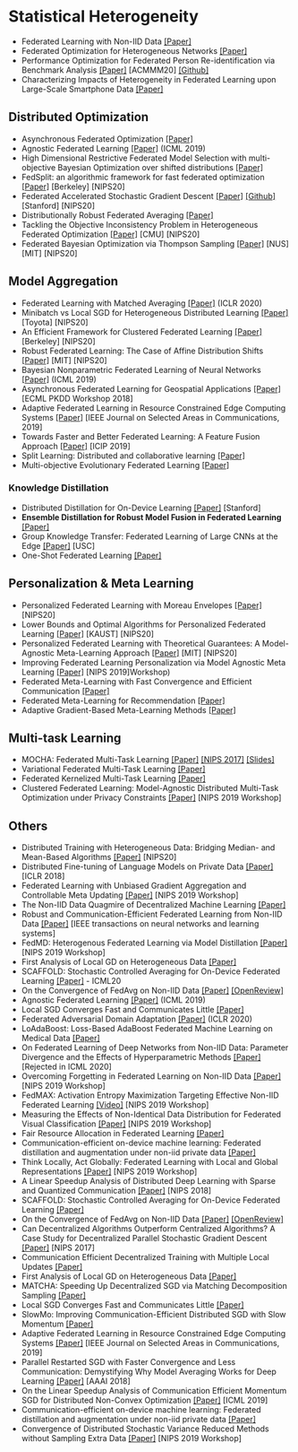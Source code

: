 # Statistical Heterogeneity

* Federated Learning with Non-IID Data [[Paper]](https://arxiv.org/abs/1806.00582) 
* Federated Optimization for Heterogeneous Networks [[Paper]](https://arxiv.org/pdf/1812.06127)
* Performance Optimization for Federated Person Re-identification via Benchmark Analysis [[Paper]](https://arxiv.org/abs/2008.11560) [ACMMM20] [[Github]](https://github.com/cap-ntu/FedReID) 
* Characterizing Impacts of Heterogeneity in Federated Learning upon Large-Scale Smartphone Data [[Paper]](https://arxiv.org/abs/2006.06983)

## Distributed Optimization

* Asynchronous Federated Optimization [[Paper]](https://arxiv.org/abs/1903.03934)
* Agnostic Federated Learning [[Paper]](https://arxiv.org/abs/1902.00146) (ICML 2019)
* High Dimensional Restrictive Federated Model Selection with multi-objective Bayesian Optimization over shifted distributions [[Paper]](https://arxiv.org/pdf/1902.08999)
* FedSplit: an algorithmic framework for fast federated optimization [[Paper]](https://papers.nips.cc/paper/2020/file/4ebd440d99504722d80de606ea8507da-Paper.pdf) [Berkeley] [NIPS20]
* Federated Accelerated Stochastic Gradient Descent [[Paper]](https://papers.nips.cc/paper/2020/file/39d0a8908fbe6c18039ea8227f827023-Paper.pdf) [[Github]](https://github.com/hongliny/FedAc-NeurIPS20) [Stanford] [NIPS20]
* Distributionally Robust Federated Averaging [[Paper]](https://papers.nips.cc/paper/2020/file/ac450d10e166657ec8f93a1b65ca1b14-Paper.pdf)
* Tackling the Objective Inconsistency Problem in Heterogeneous Federated Optimization [[Paper]](https://papers.nips.cc/paper/2020/file/564127c03caab942e503ee6f810f54fd-Paper.pdf) [CMU] [NIPS20]
* Federated Bayesian Optimization via Thompson Sampling [[Paper]](https://papers.nips.cc/paper/2020/file/6dfe08eda761bd321f8a9b239f6f4ec3-Paper.pdf) [NUS] [MIT] [NIPS20]


## Model Aggregation

* Federated Learning with Matched Averaging [[Paper]](https://openreview.net/forum?id=BkluqlSFDS) (ICLR 2020)
* Minibatch vs Local SGD for Heterogeneous Distributed Learning [[Paper]](https://papers.nips.cc/paper/2020/file/45713f6ff2041d3fdfae927b82488db8-Paper.pdf) [Toyota] [NIPS20]
* An Efficient Framework for Clustered Federated Learning [[Paper]](https://papers.nips.cc/paper/2020/file/e32cc80bf07915058ce90722ee17bb71-Paper.pdf) [Berkeley] [NIPS20]
* Robust Federated Learning: The Case of Affine Distribution Shifts [[Paper]](https://papers.nips.cc/paper/2020/file/f5e536083a438cec5b64a4954abc17f1-Paper.pdf) [MIT] [NIPS20]
* Bayesian Nonparametric Federated Learning of Neural Networks [[Paper]](https://arxiv.org/abs/1905.12022) (ICML 2019)
* Asynchronous Federated Learning for Geospatial Applications [[Paper]](https://link.springer.com.remotexs.ntu.edu.sg/chapter/10.1007/978-3-030-14880-5_2) [ECML PKDD Workshop 2018] 
* Adaptive Federated Learning in Resource Constrained Edge Computing Systems [[Paper]](https://arxiv.org/abs/1804.05271) [IEEE Journal on Selected Areas in Communications, 2019]
* Towards Faster and Better Federated Learning: A Feature Fusion Approach [[Paper]](https://ieeexplore.ieee.org/abstract/document/8803001/) [ICIP 2019]
* Split Learning: Distributed and collaborative learning [[Paper]](https://aiforsocialgood.github.io/iclr2019/accepted/track1/pdfs/31_aisg_iclr2019.pdf)
* Multi-objective Evolutionary Federated Learning [[Paper]](https://arxiv.org/pdf/1812.07478)

### Knowledge Distillation

* Distributed Distillation for On-Device Learning [[Paper]](https://papers.nips.cc/paper/2020/file/fef6f971605336724b5e6c0c12dc2534-Paper.pdf) [Stanford]
* **Ensemble Distillation for Robust Model Fusion in Federated Learning** [[Paper]](https://papers.nips.cc/paper/2020/file/18df51b97ccd68128e994804f3eccc87-Paper.pdf) 
* Group Knowledge Transfer: Federated Learning of Large CNNs at the Edge [[Paper]](https://papers.nips.cc/paper/2020/file/a1d4c20b182ad7137ab3606f0e3fc8a4-Paper.pdf) [USC]
* One-Shot Federated Learning [[Paper]](https://arxiv.org/abs/1902.11175)


## Personalization & Meta Learning

* Personalized Federated Learning with Moreau Envelopes [[Paper]](https://arxiv.org/abs/2006.08848) [NIPS20]
* Lower Bounds and Optimal Algorithms for Personalized Federated Learning [[Paper]](https://papers.nips.cc/paper/2020/file/187acf7982f3c169b3075132380986e4-Paper.pdf) [KAUST] [NIPS20]
* Personalized Federated Learning with Theoretical Guarantees: A Model-Agnostic Meta-Learning Approach [[Paper]](https://papers.nips.cc/paper/2020/file/24389bfe4fe2eba8bf9aa9203a44cdad-Paper.pdf) [MIT] [NIPS20]
* Improving Federated Learning Personalization via Model Agnostic Meta Learning [[Paper]](https://arxiv.org/abs/1909.12488) [NIPS 2019]Workshop)
* Federated Meta-Learning with Fast Convergence and Efficient Communication [[Paper]](https://arxiv.org/abs/1802.07876)
* Federated Meta-Learning for Recommendation [[Paper]](https://www.semanticscholar.org/paper/Federated-Meta-Learning-for-Recommendation-Chen-Dong/8e21d353ba283bee8fd18285558e5e8df39d46e8#paper-header)
* Adaptive Gradient-Based Meta-Learning Methods [[Paper]](https://arxiv.org/abs/1906.02717)

## Multi-task Learning

* MOCHA: Federated Multi-Task Learning [[Paper]](https://arxiv.org/abs/1705.10467) [[NIPS 2017]](https://papers.nips.cc/paper/7029-federated-multi-task-learning) [[Slides]](http://learningsys.org/nips17/assets/slides/mocha-NIPS.pdf)
* Variational Federated Multi-Task Learning [[Paper]](https://arxiv.org/abs/1906.06268)
* Federated Kernelized Multi-Task Learning [[Paper]](https://mlsys.org/Conferences/2019/doc/2018/30.pdf)
* Clustered Federated Learning: Model-Agnostic Distributed Multi-Task Optimization under Privacy Constraints [[Paper]](https://arxiv.org/abs/1910.01991) [NIPS 2019 Workshop]

## Others

* Distributed Training with Heterogeneous Data: Bridging Median- and Mean-Based Algorithms [[Paper]](https://papers.nips.cc/paper/2020/file/f629ed9325990b10543ab5946c1362fb-Paper.pdf) [NIPS20]
* Distributed Fine-tuning of Language Models on Private Data [[Paper]](https://openreview.net/pdf?id=HkgNdt26Z) [ICLR 2018]
* Federated Learning with Unbiased Gradient Aggregation and Controllable Meta Updating [[Paper]](https://arxiv.org/abs/1910.08234) [NIPS 2019 Workshop]
* The Non-IID Data Quagmire of Decentralized Machine Learning [[Paper]](https://arxiv.org/abs/1910.00189)
* Robust and Communication-Efficient Federated Learning from Non-IID Data [[Paper]](https://arxiv.org/pdf/1903.02891) [IEEE transactions on neural networks and learning systems]
* FedMD: Heterogenous Federated Learning via Model Distillation [[Paper]](https://arxiv.org/abs/1910.03581) [NIPS 2019 Workshop]
* First Analysis of Local GD on Heterogeneous Data [[Paper]](https://arxiv.org/abs/1909.04715)
* SCAFFOLD: Stochastic Controlled Averaging for On-Device Federated Learning [[Paper]](https://arxiv.org/abs/1910.06378) - ICML20
* On the Convergence of FedAvg on Non-IID Data [[Paper]](https://arxiv.org/abs/1907.02189) [[OpenReview]](https://openreview.net/forum?id=HJxNAnVtDS)
* Agnostic Federated Learning [[Paper]](https://arxiv.org/abs/1902.00146) (ICML 2019)
* Local SGD Converges Fast and Communicates Little [[Paper]](https://arxiv.org/abs/1805.09767)
* Federated Adversarial Domain Adaptation [[Paper]](https://arxiv.org/abs/1911.02054) (ICLR 2020)
* LoAdaBoost: Loss-Based AdaBoost Federated Machine Learning on Medical Data [[Paper]](https://arxiv.org/pdf/1811.12629)
* On Federated Learning of Deep Networks from Non-IID Data: Parameter Divergence and the Effects of Hyperparametric Methods [[Paper]](https://openreview.net/forum?id=SJeOAJStwB) [Rejected in ICML 2020]
* Overcoming Forgetting in Federated Learning on Non-IID Data [[Paper]](https://arxiv.org/abs/1910.07796) [NIPS 2019 Workshop]
* FedMAX: Activation Entropy Maximization Targeting Effective Non-IID Federated Learning [[Video]](#workshop) [NIPS 2019 Workshop]
* Measuring the Effects of Non-Identical Data Distribution for Federated Visual Classification [[Paper]](https://arxiv.org/abs/1909.06335) [NIPS 2019 Workshop]
* Fair Resource Allocation in Federated Learning [[Paper]](https://arxiv.org/abs/1905.10497)
* Communication-efficient on-device machine learning: Federated distillation and augmentation under non-iid private data [[Paper]](https://arxiv.org/abs/1811.11479)
* Think Locally, Act Globally: Federated Learning with Local and Global Representations [[Paper]](https://arxiv.org/abs/2001.01523) [NIPS 2019 Workshop]
* A Linear Speedup Analysis of Distributed Deep Learning with Sparse and Quantized Communication [[Paper]](https://papers.nips.cc/paper/7519-a-linear-speedup-analysis-of-distributed-deep-learning-with-sparse-and-quantized-communication) [NIPS 2018]
* SCAFFOLD: Stochastic Controlled Averaging for On-Device Federated Learning [[Paper]](https://arxiv.org/abs/1910.06378)
* On the Convergence of FedAvg on Non-IID Data [[Paper]](https://arxiv.org/abs/1907.02189) [[OpenReview]](https://openreview.net/forum?id=HJxNAnVtDS)
* Can Decentralized Algorithms Outperform Centralized Algorithms? A Case Study for Decentralized Parallel Stochastic Gradient Descent [[Paper]](https://arxiv.org/abs/1705.09056) [NIPS 2017]
* Communication Efficient Decentralized Training with Multiple Local Updates [[Paper]](https://arxiv.org/abs/1910.09126)
* First Analysis of Local GD on Heterogeneous Data [[Paper]](https://arxiv.org/abs/1909.04715)
* MATCHA: Speeding Up Decentralized SGD via Matching Decomposition Sampling [[Paper]](https://arxiv.org/abs/1905.09435)
* Local SGD Converges Fast and Communicates Little [[Paper]](https://arxiv.org/abs/1805.09767)
* SlowMo: Improving Communication-Efficient Distributed SGD with Slow Momentum [[Paper]](https://arxiv.org/abs/1910.00643)
* Adaptive Federated Learning in Resource Constrained Edge Computing Systems [[Paper]](https://arxiv.org/abs/1804.05271) [IEEE Journal on Selected Areas in Communications, 2019]
* Parallel Restarted SGD with Faster Convergence and Less Communication: Demystifying Why Model Averaging Works for Deep Learning [[Paper]](https://arxiv.org/abs/1807.06629) [AAAI 2018]
* On the Linear Speedup Analysis of Communication Efficient Momentum SGD for Distributed Non-Convex Optimization [[Paper]](https://arxiv.org/abs/1905.03817) [ICML 2019]
*  Communication-efficient on-device machine learning: Federated distillation and augmentation under non-iid private data [[Paper]](https://arxiv.org/abs/1811.11479)
* Convergence of Distributed Stochastic Variance Reduced Methods without Sampling Extra Data [[Paper]](https://arxiv.org/abs/1905.12648) [NIPS 2019 Workshop]
